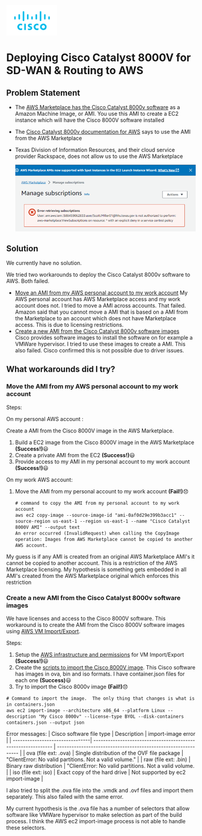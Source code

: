 ![Cisco Logo](docs/images/cisco.png)
# Deploying Cisco Catalyst 8000V for SD-WAN & Routing to AWS

## Problem Statement
-	The [AWS Marketplace has the Cisco Catalyst 8000v software](https://aws.amazon.com/marketplace/pp/prodview-rohvq2cjd4ccg) as a Amazon Machine Image, or AMI.  You use this AMI to create a EC2 instance which will have the Cisco 8000V software installed
-	The [Cisco Catalyst 8000v documentation for AWS](https://www.cisco.com/c/en/us/td/docs/routers/C8000V/AWS/deploying-c8000v-on-amazon-web-services/overview.html) says to use the AMI from the AWS Marketplace
-	Texas Division of Information Resources, and their cloud service provider Rackspace, does not allow us to use the AWS Marketplace

    ![Marketplace Error](docs/images/marketplaceerror.png)

## Solution

We currently have no solution.

We tried two workarounds to deploy the Cisco Catalyst 8000v software to AWS.  Both failed.   
- [Move an AMI from my AWS personal account to my work account](#moveami)
  My AWS personal account has AWS Marketplace access and my work account does not.  I tried to move a AMI across accounts.  That failed. Amazon said that you cannot move a AMI that is based on a AMI from the Marketplace to an account which does not have Marketplace access.  This is due to licensing restrictions.
- [Create a new AMI from the Cisco Catalyst 8000v software images](#newami)  
  Cisco provides software images to install the software on for example a VMWare hypervisor.  I tried to use these images to create a AMI.  This also failed.  Cisco confirmed this is not possible due to driver issues.

## What workarounds did I try?

### <a name="moveami"></a>Move the AMI from my AWS personal account to my work account

Steps:

On my personal AWS account :

 Create a AMI from the Cisco 8000V image in the AWS Marketplace.
 1. Build a EC2 image from the Cisco 8000V image in the AWS Marketplace **(Success!)**:smiley:
 2. Create a private AMI from the EC2   **(Success!)**:smiley:
 3. Provide access to my AMI in my personal account to my work account **(Success!)**:smiley:

On my work AWS account:

1. Move the AMI from my personal account to my work account **(Fail!)**:disappointed:
   ```
   # command to copy the AMI from my personal account to my work account
   aws ec2 copy-image --source-image-id "ami-0af0d29e399b3acc1" --source-region us-east-1 --region us-east-1 --name "Cisco Catalyst 8000V AMI" --output text
   An error occurred (InvalidRequest) when calling the CopyImage operation: Images from AWS Marketplace cannot be copied to another AWS account.
    ``` 


My guess is if any AMI is created from an original AWS Marketplace AMI's it cannot be copied to another account. This is a restriction of the AWS Marketplace licensing. My hypothesis is something gets embedded in all AMI's created from the AWS Marketplace original which enforces this restriction

### <a name="newami"></a> Create a new AMI from the Cisco Catalyst 8000v software images  

We have licenses and access to the Cisco 8000V software. This workaround is to create the AMI from the Cisco 8000V software images using [AWS VM Import/Export](https://docs.aws.amazon.com/vm-import/latest/userguide/vmimport-image-import.html).

Steps:
1. Setup the [AWS infrastructure and permissions](./01-Build-AMI/) for VM Import/Export **(Success!)**:smiley:
2. Create the [scripts to import the Cisco 8000V image](./01-Build-AMI/scripts).  This Cisco software has images in ova, bin and iso formats.  I have container.json files for each one **(Success)**:smiley:
3. Try to import the Cisco 8000v image **(Fail!)**:disappointed:

 ```console
 # Command to import the image.  The only thing that changes is what is in containers.json
 aws ec2 import-image --architecture x86_64 --platform Linux --description "My Cisco 8000v" --license-type BYOL --disk-containers containers.json --output json 
  ```

Error messages:
| Cisco software file type            | Description                                                   |  import-image error                                            |
| --------------------------------| ------------------------------------------------------------- | -------------------------------------------------------------- |
| ova (file ext: .ova)            | Single distribution of the OVF file package                   |  "ClientError: No valid partitions. Not a valid volume."       |
| raw (file ext: .bin)            | Binary raw distribution                                       |  "ClientError: No valid partitions. Not a valid volume.        |
| iso (file ext: iso)             | Exact copy of the hard drive                                  |  Not supported by ec2 import-image                             |

I also tried to split the .ova file into the .vmdk and .ovf files and import them separately.  This also failed with the same error.

My current hypothesis is the .ova file has a number of selectors that allow software like VMWare hypervisor to make selection as part of the build process.  I think the AWS ec2 import-image process is not able to handle these selectors.